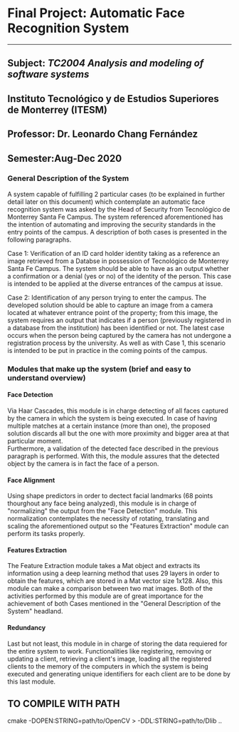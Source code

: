 # Final Project: Automatic Face Recognition System
---
## Subject: *TC2004 Analysis and modeling of software systems*
## Instituto Tecnológico y de Estudios Superiores de Monterrey (ITESM)
## Professor: Dr. Leonardo Chang Fernández
## Semester:Aug-Dec 2020

### General Description of the System
A system capable of fulfilling 2 particular cases (to be explained in further detail later on this document) which contemplate an automatic face recognition system was asked by the Head of Security from Tecnológico de Monterrey Santa Fe Campus. The system referenced aforementioned has the intention of automating and improving the security standards in the entry points of the campus. A description of both cases is presented in the following paragraphs. <br />

Case 1: Verification of an ID card holder identity taking as a reference an image retrieved from a Databse in possession of Tecnológico de Monterrey Santa Fe Campus. The system should be able to have as an output whether a confirmation or a denial (yes or no) of the identity of the person. This case is intended to be applied at the diverse entrances of the campus at issue. <br />

Case 2: Identification of any person trying to enter the campus. The developed solution should be able to capture an image from a camera located at whatever entrance point of the property; from this image, the system requires an output that indicates if a person (previously registered in a database from the institution) has been identified or not. The latest case occurs when the person being captured by the camera has not undergone a registration process by the university. As well as with Case 1, this scenario is intended to be put in practice in the coming points of the campus. <br />

### Modules that make up the system (brief and easy to understand overview)
#### Face Detection
Via Haar Cascades, this module is in charge detecting of all faces captured by the camera in which the system is being executed. In case of having multiple matches at a certain instance (more than one), the proposed solution discards all but the one with more proximity and bigger area at that particular moment. <br />
Furthermore, a validation of the detected face described in the previous paragraph is performed. With this, the module assures that the detected object by the camera is in fact the face of a person.

#### Face Alignment
Using shape predictors in order to dectect facial landmarks (68 points thourghout any face being analyzed), this module is in charge of "normalizing" the output from the "Face Detection" module. This normalization contemplates the necessity of rotating, translating and scaling the aforementioned output so the "Features Extraction" module can perform its tasks properly.

#### Features Extraction
The Feature Extraction module takes a Mat object and extracts its information using a deep learning method that uses 29 layers in order to obtain the features, which are stored in a Mat vector size 1x128. Also, this module can make a comparison between two mat images. Both of the activities performed by this module are of great importance for the achievement of both Cases mentioned in the "General Description of the System" headland.

#### Redundancy
Last but not least, this module in in charge of storing the data requiered for the entire system to work. Functionalities like registering, removing or updating a client, retrieving a client's image, loading all the registered clients to the memory of the computers in which the system is being executed and generating unique identifiers for each client are to be done by this last module.


## TO COMPILE WITH PATH
cmake -DOPEN:STRING=path/to/OpenCV > -DDL:STRING=path/to/Dlib ..